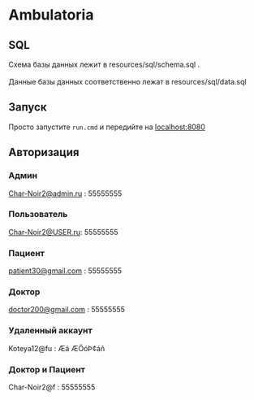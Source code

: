 # Ambulatoria

## SQL

Схема базы данных лежит в resources/sql/schema.sql .
</br></br>
Данные базы данных соответственно лежат в resources/sql/data.sql

## Запуск

Просто запустите <code>run.cmd</code> и передийте на <a href="localhost:8080">localhost:8080</a>

## Авторизация

### Админ

Char-Noir2@admin.ru : 55555555

### Пользователь

Char-Noir2@USER.ru: 55555555

### Пациент

patient30@gmail.com : 55555555

### Доктор

doctor200@gmail.com : 55555555

### Удаленный аккаунт

Koteya12@fu : Æá ÆÖóÞ¢áñ

### Доктор и Пациент

Char-Noir2@f : 55555555